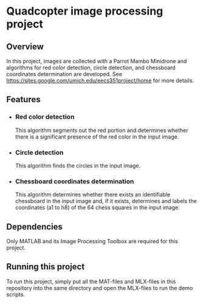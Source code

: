 # Quadcopter image processing project
## Overview
In this project, images are collected with a Parrot Mambo Minidrone and algorithms for red color detection, circle detection, and chessboard coordinates determination are developed.
See https://sites.google.com/umich.edu/eecs351project/home for more details.
## Features
* ### Red color detection
  This algorithm segments out the red portion and determines whether there is a significant presence of the red color in the input image.
* ### Circle detection
  This algorithm finds the circles in the input image.
* ### Chessboard coordinates determination
  This algorithm determines whether there exists an identifiable chessboard in the input image and, if it exists, determines and labels the coordinates (a1 to h8) of the 64 chess squares in the input image.
## Dependencies
Only MATLAB and its Image Processing Toolbox are required for this project.
## Running this project
To run this project, simply put all the MAT-files and MLX-files in this repository into the same directory and open the MLX-files to run the demo scripts.
